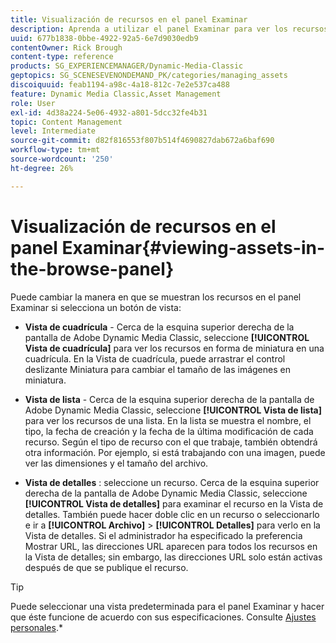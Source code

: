 ```yaml
---
title: Visualización de recursos en el panel Examinar
description: Aprenda a utilizar el panel Examinar para ver los recursos en Adobe Dynamic Media Classic.
uuid: 677b1838-0bbe-4922-92a5-6e7d9030edb9
contentOwner: Rick Brough
content-type: reference
products: SG_EXPERIENCEMANAGER/Dynamic-Media-Classic
geptopics: SG_SCENESEVENONDEMAND_PK/categories/managing_assets
discoiquuid: feab1194-a98c-4a18-812c-7e2e537ca488
feature: Dynamic Media Classic,Asset Management
role: User
exl-id: 4d38a224-5e06-4932-a801-5dcc32fe4b31
topic: Content Management
level: Intermediate
source-git-commit: d82f816553f807b514f4690827dab672a6baf690
workflow-type: tm+mt
source-wordcount: '250'
ht-degree: 26%

---
```


# Visualización de recursos en el panel Examinar{#viewing-assets-in-the-browse-panel}

Puede cambiar la manera en que se muestran los recursos en el panel Examinar si selecciona un botón de vista:

* **Vista de cuadrícula** - Cerca de la esquina superior derecha de la pantalla de Adobe Dynamic Media Classic, seleccione **[!UICONTROL Vista de cuadrícula]** para ver los recursos en forma de miniatura en una cuadrícula. En la Vista de cuadrícula, puede arrastrar el control deslizante Miniatura para cambiar el tamaño de las imágenes en miniatura.

* **Vista de lista** - Cerca de la esquina superior derecha de la pantalla de Adobe Dynamic Media Classic, seleccione **[!UICONTROL Vista de lista]** para ver los recursos de una lista. En la lista se muestra el nombre, el tipo, la fecha de creación y la fecha de la última modificación de cada recurso. Según el tipo de recurso con el que trabaje, también obtendrá otra información. Por ejemplo, si está trabajando con una imagen, puede ver las dimensiones y el tamaño del archivo.

* **Vista de detalles** : seleccione un recurso. Cerca de la esquina superior derecha de la pantalla de Adobe Dynamic Media Classic, seleccione **[!UICONTROL Vista de detalles]** para examinar el recurso en la Vista de detalles. También puede hacer doble clic en un recurso o seleccionarlo e ir a **[!UICONTROL Archivo]** > **[!UICONTROL Detalles]** para verlo en la Vista de detalles. Si el administrador ha especificado la preferencia Mostrar URL, las direcciones URL aparecen para todos los recursos en la Vista de detalles; sin embargo, las direcciones URL solo están activas después de que se publique el recurso.

>[!TIP]
>
>Puede seleccionar una vista predeterminada para el panel Examinar y hacer que éste funcione de acuerdo con sus especificaciones. Consulte [Ajustes personales](personal-setup.md#personal_setup).*
